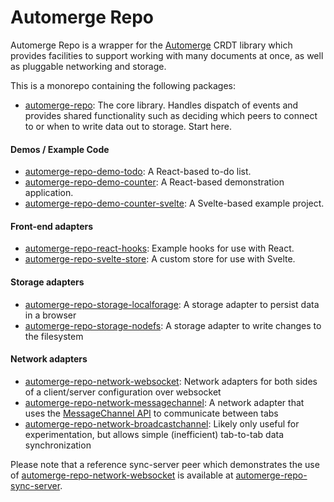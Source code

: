 # Automerge Repo

Automerge Repo is a wrapper for the [Automerge](https://github.com/automerge/automerge) CRDT library
which provides facilities to support working with many documents at once, as well as pluggable
networking and storage.

This is a monorepo containing the following packages:

- [automerge-repo](/packages/automerge-repo/): The core library. Handles dispatch of events and
  provides shared functionality such as deciding which peers to connect to or when to write data out
  to storage. Start here.

#### Demos / Example Code

- [automerge-repo-demo-todo](/examples/automerge-repo-demo-todo/): A React-based to-do list.
- [automerge-repo-demo-counter](/examples/automerge-repo-demo-counter/): A React-based demonstration
  application.
- [automerge-repo-demo-counter-svelte](/examples/automerge-repo-demo-counter-svelte/): A Svelte-based
  example project.

#### Front-end adapters

- [automerge-repo-react-hooks](/packages/automerge-repo-react-hooks/): Example hooks for use with
  React.
- [automerge-repo-svelte-store](/packages/automerge-repo-svelte-store/): A custom store for use with
  Svelte.

#### Storage adapters

- [automerge-repo-storage-localforage](/packages/automerge-repo-storage-localforage/): A storage
  adapter to persist data in a browser
- [automerge-repo-storage-nodefs](/packages/automerge-repo-storage-nodefs/): A storage adapter to
  write changes to the filesystem

#### Network adapters

- [automerge-repo-network-websocket](/packages/automerge-repo-network-websocket/): Network adapters
  for both sides of a client/server configuration over websocket
- [automerge-repo-network-messagechannel](/packages/automerge-repo-network-messagechannel/): A
  network adapter that uses the [MessageChannel
  API](https://developer.mozilla.org/en-US/docs/Web/API/MessageChannel) to communicate between tabs
- [automerge-repo-network-broadcastchannel](/packages/automerge-repo-network-broadcastchannel/):
  Likely only useful for experimentation, but allows simple (inefficient) tab-to-tab data
  synchronization

Please note that a reference sync-server peer which demonstrates the use of 
[automerge-repo-network-websocket](/packages/automerge-repo-network-websocket/)
is available at [automerge-repo-sync-server](https://github.com/automerge/automerge-repo-sync-server).
